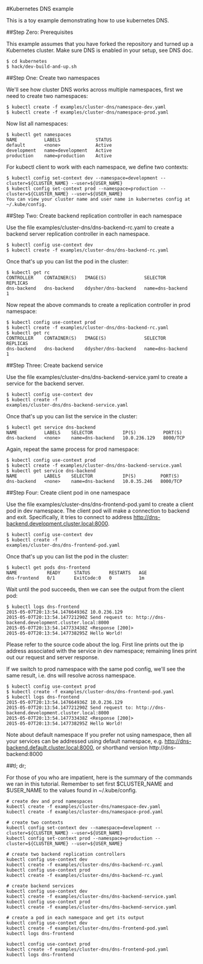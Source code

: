 #Kubernetes DNS example

This is a toy example demonstrating how to use kubernetes DNS.

##Step Zero: Prerequisites

This example assumes that you have forked the repository and turned up a Kubernetes cluster. Make sure DNS is enabled in your setup, see DNS doc.

```
$ cd kubernetes
$ hack/dev-build-and-up.sh
```

##Step One: Create two namespaces

We'll see how cluster DNS works across multiple namespaces, first we need to create two namespaces:

```
$ kubectl create -f examples/cluster-dns/namespace-dev.yaml
$ kubectl create -f examples/cluster-dns/namespace-prod.yaml
```

Now list all namespaces:

```
$ kubectl get namespaces
NAME          LABELS             STATUS
default       <none>             Active
development   name=development   Active
production    name=production    Active
```

For kubectl client to work with each namespace, we define two contexts:

```
$ kubectl config set-context dev --namespace=development --cluster=${CLUSTER_NAME} --user=${USER_NAME}
$ kubectl config set-context prod --namespace=production --cluster=${CLUSTER_NAME} --user=${USER_NAME}
You can view your cluster name and user name in kubernetes config at ~/.kube/config.

```

##Step Two: Create backend replication controller in each namespace

Use the file examples/cluster-dns/dns-backend-rc.yaml to create a backend server replication controller in each namespace.

```
$ kubectl config use-context dev
$ kubectl create -f examples/cluster-dns/dns-backend-rc.yaml
```

Once that's up you can list the pod in the cluster:

```
$ kubectl get rc
CONTROLLER    CONTAINER(S)   IMAGE(S)              SELECTOR           REPLICAS
dns-backend   dns-backend    ddysher/dns-backend   name=dns-backend   1
```

Now repeat the above commands to create a replication controller in prod namespace:

```
$ kubectl config use-context prod
$ kubectl create -f examples/cluster-dns/dns-backend-rc.yaml
$ kubectl get rc
CONTROLLER    CONTAINER(S)   IMAGE(S)              SELECTOR           REPLICAS
dns-backend   dns-backend    ddysher/dns-backend   name=dns-backend   1
```

##Step Three: Create backend service

Use the file examples/cluster-dns/dns-backend-service.yaml to create a service for the backend server.
```
$ kubectl config use-context dev
$ kubectl create -f
examples/cluster-dns/dns-backend-service.yaml
```
Once that's up you can list the service in the cluster:

```
$ kubectl get service dns-backend
NAME          LABELS    SELECTOR           IP(S)          PORT(S)
dns-backend   <none>    name=dns-backend   10.0.236.129   8000/TCP
```
Again, repeat the same process for prod namespace:

```
$ kubectl config use-context prod
$ kubectl create -f examples/cluster-dns/dns-backend-service.yaml
$ kubectl get service dns-backend
NAME          LABELS    SELECTOR           IP(S)         PORT(S)
dns-backend   <none>    name=dns-backend   10.0.35.246   8000/TCP
```

##Step Four: Create client pod in one namespace

Use the file examples/cluster-dns/dns-frontend-pod.yaml to create a client pod in dev namespace. The client pod will make a connection to backend and exit. Specifically, it tries to connect to address http://dns-backend.development.cluster.local:8000.

```
$ kubectl config use-context dev
$ kubectl create -f
examples/cluster-dns/dns-frontend-pod.yaml
```
Once that's up you can list the pod in the cluster:
```
$ kubectl get pods dns-frontend
NAME           READY     STATUS       RESTARTS   AGE
dns-frontend   0/1       ExitCode:0   0          1m
```

Wait until the pod succeeds, then we can see the output from the client pod:
```
$ kubectl logs dns-frontend
2015-05-07T20:13:54.147664936Z 10.0.236.129
2015-05-07T20:13:54.147721290Z Send request to: http://dns-backend.development.cluster.local:8000
2015-05-07T20:13:54.147733438Z <Response [200]>
2015-05-07T20:13:54.147738295Z Hello World!
```
Please refer to the source code about the log. First line prints out the ip address associated with the service in dev namespace; remaining lines print out our request and server response.

If we switch to prod namespace with the same pod config, we'll see the same result, i.e. dns will resolve across namespace.

```
$ kubectl config use-context prod
$ kubectl create -f examples/cluster-dns/dns-frontend-pod.yaml
$ kubectl logs dns-frontend
2015-05-07T20:13:54.147664936Z 10.0.236.129
2015-05-07T20:13:54.147721290Z Send request to: http://dns-backend.development.cluster.local:8000
2015-05-07T20:13:54.147733438Z <Response [200]>
2015-05-07T20:13:54.147738295Z Hello World!
```
Note about default namespace
If you prefer not using namespace, then all your services can be addressed using default namespace, e.g. http://dns-backend.default.cluster.local:8000, or shorthand version http://dns-backend:8000

##tl; dr;

For those of you who are impatient, here is the summary of the commands we ran in this tutorial. Remember to set first $CLUSTER_NAME and $USER_NAME to the values found in ~/.kube/config.

```
# create dev and prod namespaces
kubectl create -f examples/cluster-dns/namespace-dev.yaml
kubectl create -f examples/cluster-dns/namespace-prod.yaml

# create two contexts
kubectl config set-context dev --namespace=development --cluster=${CLUSTER_NAME} --user=${USER_NAME}
kubectl config set-context prod --namespace=production --cluster=${CLUSTER_NAME} --user=${USER_NAME}

# create two backend replication controllers
kubectl config use-context dev
kubectl create -f examples/cluster-dns/dns-backend-rc.yaml
kubectl config use-context prod
kubectl create -f examples/cluster-dns/dns-backend-rc.yaml

# create backend services
kubectl config use-context dev
kubectl create -f examples/cluster-dns/dns-backend-service.yaml
kubectl config use-context prod
kubectl create -f examples/cluster-dns/dns-backend-service.yaml

# create a pod in each namespace and get its output
kubectl config use-context dev
kubectl create -f examples/cluster-dns/dns-frontend-pod.yaml
kubectl logs dns-frontend

kubectl config use-context prod
kubectl create -f examples/cluster-dns/dns-frontend-pod.yaml
kubectl logs dns-frontend
```
